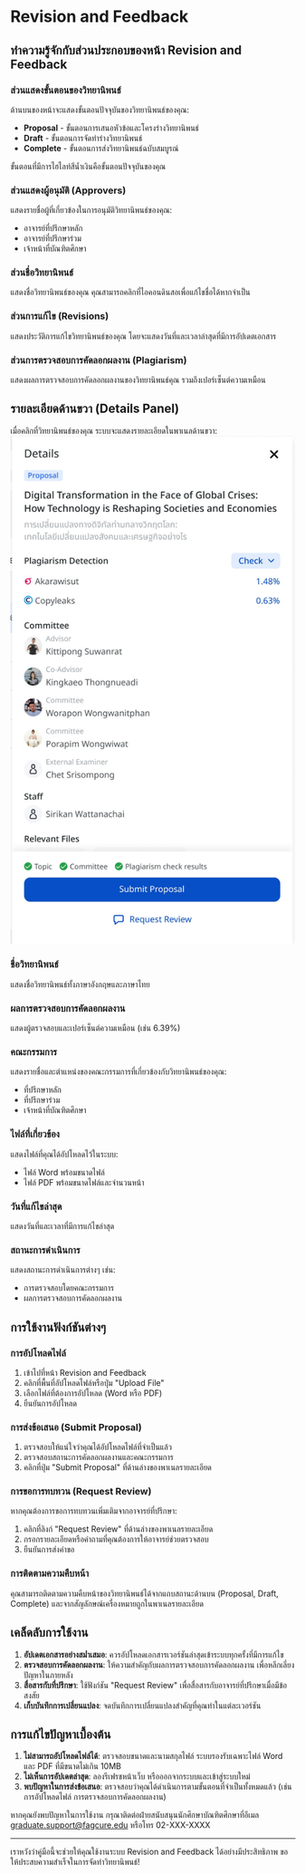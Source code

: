 # Revision and Feedback

## ทำความรู้จักกับส่วนประกอบของหน้า Revision and Feedback

### ส่วนแสดงขั้นตอนของวิทยานิพนธ์
ด้านบนของหน้าจะแสดงขั้นตอนปัจจุบันของวิทยานิพนธ์ของคุณ:
- **Proposal** - ขั้นตอนการเสนอหัวข้อและโครงร่างวิทยานิพนธ์
- **Draft** - ขั้นตอนการจัดทำร่างวิทยานิพนธ์
- **Complete** - ขั้นตอนการส่งวิทยานิพนธ์ฉบับสมบูรณ์

ขั้นตอนที่มีการไฮไลท์สีน้ำเงินคือขั้นตอนปัจจุบันของคุณ

### ส่วนแสดงผู้อนุมัติ (Approvers)
แสดงรายชื่อผู้ที่เกี่ยวข้องในการอนุมัติวิทยานิพนธ์ของคุณ:
- อาจารย์ที่ปรึกษาหลัก
- อาจารย์ที่ปรึกษาร่วม
- เจ้าหน้าที่บัณฑิตศึกษา

### ส่วนชื่อวิทยานิพนธ์
แสดงชื่อวิทยานิพนธ์ของคุณ คุณสามารถคลิกที่ไอคอนดินสอเพื่อแก้ไขชื่อได้หากจำเป็น

### ส่วนการแก้ไข (Revisions)
แสดงประวัติการแก้ไขวิทยานิพนธ์ของคุณ โดยจะแสดงวันที่และเวลาล่าสุดที่มีการอัปเดตเอกสาร

### ส่วนการตรวจสอบการคัดลอกผลงาน (Plagiarism)
แสดงผลการตรวจสอบการคัดลอกผลงานของวิทยานิพนธ์คุณ รวมถึงเปอร์เซ็นต์ความเหมือน

## รายละเอียดด้านขวา (Details Panel)
เมื่อคลิกที่วิทยานิพนธ์ของคุณ ระบบจะแสดงรายละเอียดในพาเนลด้านขวา:
![Revision Detail](Images/Revision_Detail.jpg)

### ชื่อวิทยานิพนธ์
แสดงชื่อวิทยานิพนธ์ทั้งภาษาอังกฤษและภาษาไทย

### ผลการตรวจสอบการคัดลอกผลงาน
แสดงผู้ตรวจสอบและเปอร์เซ็นต์ความเหมือน (เช่น 6.39%)

### คณะกรรมการ
แสดงรายชื่อและตำแหน่งของคณะกรรมการที่เกี่ยวข้องกับวิทยานิพนธ์ของคุณ:
- ที่ปรึกษาหลัก
- ที่ปรึกษาร่วม
- เจ้าหน้าที่บัณฑิตศึกษา

### ไฟล์ที่เกี่ยวข้อง
แสดงไฟล์ที่คุณได้อัปโหลดไว้ในระบบ:
- ไฟล์ Word พร้อมขนาดไฟล์
- ไฟล์ PDF พร้อมขนาดไฟล์และจำนวนหน้า

### วันที่แก้ไขล่าสุด
แสดงวันที่และเวลาที่มีการแก้ไขล่าสุด

### สถานะการดำเนินการ
แสดงสถานะการดำเนินการต่างๆ เช่น:
- การตรวจสอบโดยคณะกรรมการ
- ผลการตรวจสอบการคัดลอกผลงาน

## การใช้งานฟังก์ชันต่างๆ

### การอัปโหลดไฟล์
1. เข้าไปที่หน้า Revision and Feedback 
2. คลิกที่พื้นที่อัปโหลดไฟล์หรือปุ่ม "Upload File"
3. เลือกไฟล์ที่ต้องการอัปโหลด (Word หรือ PDF)
4. ยืนยันการอัปโหลด

### การส่งข้อเสนอ (Submit Proposal)
1. ตรวจสอบให้แน่ใจว่าคุณได้อัปโหลดไฟล์ที่จำเป็นแล้ว
2. ตรวจสอบสถานะการคัดลอกผลงานและคณะกรรมการ
3. คลิกที่ปุ่ม "Submit Proposal" ที่ด้านล่างของพาเนลรายละเอียด

### การขอการทบทวน (Request Review)
หากคุณต้องการขอการทบทวนเพิ่มเติมจากอาจารย์ที่ปรึกษา:
1. คลิกที่ลิงก์ "Request Review" ที่ด้านล่างของพาเนลรายละเอียด
2. กรอกรายละเอียดหรือคำถามที่คุณต้องการให้อาจารย์ช่วยตรวจสอบ
3. ยืนยันการส่งคำขอ

### การติดตามความคืบหน้า
คุณสามารถติดตามความคืบหน้าของวิทยานิพนธ์ได้จากแถบสถานะด้านบน (Proposal, Draft, Complete) และจากสัญลักษณ์เครื่องหมายถูกในพาเนลรายละเอียด

## เคล็ดลับการใช้งาน

1. **อัปเดตเอกสารอย่างสม่ำเสมอ**: ควรอัปโหลดเอกสารเวอร์ชันล่าสุดเข้าระบบทุกครั้งที่มีการแก้ไข
2. **ตรวจสอบการคัดลอกผลงาน**: ให้ความสำคัญกับผลการตรวจสอบการคัดลอกผลงาน เพื่อหลีกเลี่ยงปัญหาในภายหลัง
3. **สื่อสารกับที่ปรึกษา**: ใช้ฟังก์ชัน "Request Review" เพื่อสื่อสารกับอาจารย์ที่ปรึกษาเมื่อมีข้อสงสัย
4. **เก็บบันทึกการเปลี่ยนแปลง**: จดบันทึกการเปลี่ยนแปลงสำคัญที่คุณทำในแต่ละเวอร์ชัน

## การแก้ไขปัญหาเบื้องต้น

1. **ไม่สามารถอัปโหลดไฟล์ได้**: ตรวจสอบขนาดและนามสกุลไฟล์ ระบบรองรับเฉพาะไฟล์ Word และ PDF ที่มีขนาดไม่เกิน 10MB
2. **ไม่เห็นการอัปเดตล่าสุด**: ลองรีเฟรชหน้าเว็บ หรือออกจากระบบและเข้าสู่ระบบใหม่
3. **พบปัญหาในการส่งข้อเสนอ**: ตรวจสอบว่าคุณได้ดำเนินการตามขั้นตอนที่จำเป็นทั้งหมดแล้ว (เช่น การอัปโหลดไฟล์ การตรวจสอบการคัดลอกผลงาน)

หากคุณยังพบปัญหาในการใช้งาน กรุณาติดต่อฝ่ายสนับสนุนนักศึกษาบัณฑิตศึกษาที่อีเมล graduate.support@fagcure.edu หรือโทร 02-XXX-XXXX

---

เราหวังว่าคู่มือนี้จะช่วยให้คุณใช้งานระบบ Revision and Feedback ได้อย่างมีประสิทธิภาพ ขอให้ประสบความสำเร็จในการจัดทำวิทยานิพนธ์!
